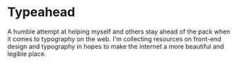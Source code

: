 # Typeahead
A humble attempt at helping myself and others stay ahead of the pack when it comes to typography on the web. I'm collecting resources on front-end design and typography in hopes to make the internet a more beautiful and legible place.
